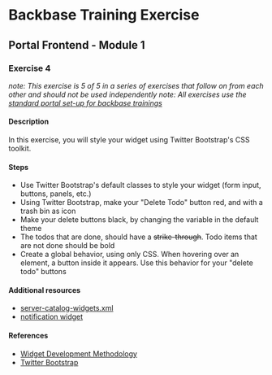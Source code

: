 # Backbase Training Exercise

## Portal Frontend - Module 1

### Exercise 4

_note: This exercise is 5 of 5 in a series of exercises that follow on from each other and should not be used independently_
_note: All exercises use the [standard portal set-up for backbase trainings](https://my.backbase.com/resources/how-to-guides/getting-your-first-launchpad-based-portal-set-up/)_

#### Description

In this exercise, you will style your widget using Twitter Bootstrap's CSS toolkit.

#### Steps

 - Use Twitter Bootstrap's default classes to style your widget (form input, buttons, panels, etc.)
 - Using Twitter Bootstrap, make your "Delete Todo" button red, and with a trash bin as icon
 - Make your delete buttons black, by changing the variable in the default theme
 - The todos that are done, should have a ~~strike-through~~. Todo items that are not done should be bold
 - Create a global behavior, using only CSS. When hovering over an element, a button inside it appears. Use this behavior for your "delete todo" buttons

#### Additional resources

 - [server-catalog-widgets.xml](../../../../../config-info/import/server-catalog-widgets.xml#L128-L152)
 - [notification widget](../pf1e4-todo-notification/)

#### References

 - [Widget Development Methodology](https://github.com/Backbase/methodology-widget-development)
 - [Twitter Bootstrap](http://getbootstrap.com/)
